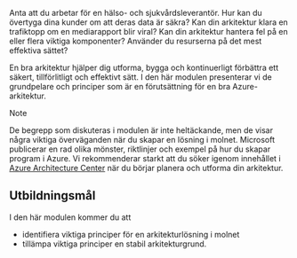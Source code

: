 Anta att du arbetar för en hälso- och sjukvårdsleverantör. Hur kan du övertyga dina kunder om att deras data är säkra? Kan din arkitektur klara en trafiktopp om en mediarapport blir viral? Kan din arkitektur hantera fel på en eller flera viktiga komponenter? Använder du resurserna på det mest effektiva sättet?

En bra arkitektur hjälper dig utforma, bygga och kontinuerligt förbättra ett säkert, tillförlitligt och effektivt sätt. I den här modulen presenterar vi de grundpelare och principer som är en förutsättning för en bra Azure-arkitektur.

> [!NOTE]
> De begrepp som diskuteras i modulen är inte heltäckande, men de visar några viktiga överväganden när du skapar en lösning i molnet. Microsoft publicerar en rad olika mönster, riktlinjer och exempel på hur du skapar program i Azure. Vi rekommenderar starkt att du söker igenom innehållet i [Azure Architecture Center](https://docs.microsoft.com/azure/architecture/) när du börjar planera och utforma din arkitektur.

## <a name="learning-objectives"></a>Utbildningsmål

I den här modulen kommer du att

- identifiera viktiga principer för en arkitekturlösning i molnet
- tillämpa viktiga principer en stabil arkitekturgrund.